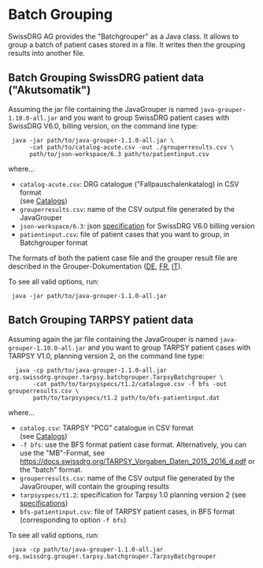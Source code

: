 # Batch Grouping

SwissDRG AG provides the "Batchgrouper" as a Java class. It allows to group a batch of patient cases
stored in a file. It writes then the grouping results into another file.

## Batch Grouping SwissDRG patient data ("Akutsomatik")
  
Assuming the jar file containing the JavaGrouper is named `java-grouper-1.10.0-all.jar` and you want
to group SwissDRG patient cases with SwissDRG V6.0, billing version, on the command line type:
  
     java -jar path/to/java-grouper-1.1.0-all.jar \
          -cat path/to/catalog-acute.csv -out ./grouperresults.csv \
          path/to/json-workspace/6.3 path/to/patientinput.csv
       
where...

* `catalog-acute.csv`: DRG catalogue ("Fallpauschalenkatalog) in CSV format  
  (see [Catalogs](/pages/specifications.md#Catalogs))
* `grouperresults.csv`: name of the CSV output file generated by the JavaGrouper
* `json-workspace/6.3`: json [specification](/pages/specifications.md) for SwissDRG V6.0 billing version
* `patientinput.csv`: file of patient cases that you want to group, in Batchgrouper format

The formats of both the patient case file and the grouper result file are described in the 
Grouper-Dokumentation ([DE](https://docs.swissdrg.org/grouper-doku-de.pdf), 
 [FR](https://docs.swissdrg.org/grouper-doku-fr.pdf), [IT](https://docs.swissdrg.org/grouper-doku-it.pdf)).

To see all valid options, run:

     java -jar path/to/java-grouper-1.1.0-all.jar 

## Batch Grouping TARPSY patient data

Assuming again the jar file containing the JavaGrouper is named `java-grouper-1.10.0-all.jar` and 
you want to group TARPSY patient cases with TARPSY V1.0, planning version 2, on the command line type:

      java -cp path/to/java-grouper-1.1.0-all.jar org.swissdrg.grouper.tarpsy.batchgrouper.TarpsyBatchgrouper \
           -cat path/to/tarpsyspecs/t1.2/catalogue.csv -f bfs -out grouperresults.csv \
           path/to/tarpsyspecs/t1.2 path/to/bfs-patientinput.dat

where...
 
* `catalog.csv`: TARPSY "PCG" catalogue in CSV format  
  (see [Catalogs](/pages/specifications.md#Catalogs))
* `-f bfs`: use the BFS format patient case format. Alternatively, you can use the "MB"-Format, 
   see https://docs.swissdrg.org/TARPSY_Vorgaben_Daten_2015_2016_d.pdf or the "batch" format.
* `grouperresults.csv`: name of the CSV output file generated by the JavaGrouper, 
  will contain the grouping results
* `tarpsyspecs/t1.2`: specification for Tarpsy 1.0 planning version 2 
  (see [specifications](/pages/specifications.md)) 
* `bfs-patientinput.csv`: file of TARPSY patient cases, in BFS format (corresponding to option `-f bfs`)

To see all valid options, run:

     java -cp path/to/java-grouper-1.1.0-all.jar org.swissdrg.grouper.tarpsy.batchgrouper.TarpsyBatchgrouper
     
 